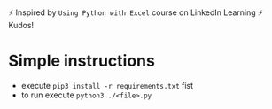 ⚡ Inspired by `Using Python with Excel` course on LinkedIn Learning ⚡ Kudos!

# Simple instructions
- execute `pip3 install -r requirements.txt` fist
- to run execute `python3 ./<file>.py`